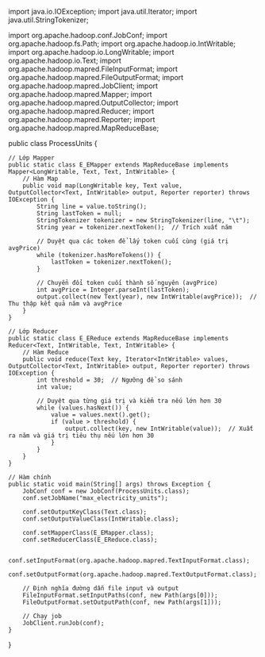 import java.io.IOException; 
import java.util.Iterator; 
import java.util.StringTokenizer;

import org.apache.hadoop.conf.JobConf; 
import org.apache.hadoop.fs.Path; 
import org.apache.hadoop.io.IntWritable; 
import org.apache.hadoop.io.LongWritable; 
import org.apache.hadoop.io.Text; 
import org.apache.hadoop.mapred.FileInputFormat; 
import org.apache.hadoop.mapred.FileOutputFormat; 
import org.apache.hadoop.mapred.JobClient; 
import org.apache.hadoop.mapred.Mapper; 
import org.apache.hadoop.mapred.OutputCollector; 
import org.apache.hadoop.mapred.Reducer; 
import org.apache.hadoop.mapred.Reporter; 
import org.apache.hadoop.mapred.MapReduceBase;

public class ProcessUnits {

    // Lớp Mapper
    public static class E_EMapper extends MapReduceBase implements Mapper<LongWritable, Text, Text, IntWritable> {
        // Hàm Map
        public void map(LongWritable key, Text value, OutputCollector<Text, IntWritable> output, Reporter reporter) throws IOException {
            String line = value.toString();
            String lastToken = null;
            StringTokenizer tokenizer = new StringTokenizer(line, "\t");
            String year = tokenizer.nextToken();  // Trích xuất năm
            
            // Duyệt qua các token để lấy token cuối cùng (giá trị avgPrice)
            while (tokenizer.hasMoreTokens()) {
                lastToken = tokenizer.nextToken();
            }

            // Chuyển đổi token cuối thành số nguyên (avgPrice)
            int avgPrice = Integer.parseInt(lastToken);
            output.collect(new Text(year), new IntWritable(avgPrice));  // Thu thập kết quả năm và avgPrice
        }
    }

    // Lớp Reducer
    public static class E_EReduce extends MapReduceBase implements Reducer<Text, IntWritable, Text, IntWritable> {
        // Hàm Reduce
        public void reduce(Text key, Iterator<IntWritable> values, OutputCollector<Text, IntWritable> output, Reporter reporter) throws IOException {
            int threshold = 30;  // Ngưỡng để so sánh
            int value;

            // Duyệt qua từng giá trị và kiểm tra nếu lớn hơn 30
            while (values.hasNext()) {
                value = values.next().get();
                if (value > threshold) {
                    output.collect(key, new IntWritable(value));  // Xuất ra năm và giá trị tiêu thụ nếu lớn hơn 30
                }
            }
        }
    }

    // Hàm chính
    public static void main(String[] args) throws Exception {
        JobConf conf = new JobConf(ProcessUnits.class);
        conf.setJobName("max_electricity_units");

        conf.setOutputKeyClass(Text.class);
        conf.setOutputValueClass(IntWritable.class);

        conf.setMapperClass(E_EMapper.class);
        conf.setReducerClass(E_EReduce.class);

        conf.setInputFormat(org.apache.hadoop.mapred.TextInputFormat.class);
        conf.setOutputFormat(org.apache.hadoop.mapred.TextOutputFormat.class);

        // Định nghĩa đường dẫn file input và output
        FileInputFormat.setInputPaths(conf, new Path(args[0])); 
        FileOutputFormat.setOutputPath(conf, new Path(args[1]));

        // Chạy job
        JobClient.runJob(conf);
    }
}
